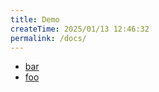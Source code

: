 ```yaml
---
title: Demo
createTime: 2025/01/13 12:46:32
permalink: /docs/
---
```


- [bar](./bar.md)
- [foo](./foo.md)
